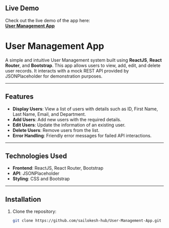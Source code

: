 ## Live Demo

Check out the live demo of the app here:  
[**User Management App**](https://sailokesh-hub.github.io/Ajackus-user-management-app/)

# **User Management App**

A simple and intuitive User Management system built using **ReactJS**, **React Router**, and **Bootstrap**. This app allows users to view, add, edit, and delete user records. It interacts with a mock REST API provided by JSONPlaceholder for demonstration purposes.

---

## **Features**
- **Display Users**: View a list of users with details such as ID, First Name, Last Name, Email, and Department.
- **Add Users**: Add new users with the required details.
- **Edit Users**: Update the information of an existing user.
- **Delete Users**: Remove users from the list.
- **Error Handling**: Friendly error messages for failed API interactions.

---

## **Technologies Used**
- **Frontend**: ReactJS, React Router, Bootstrap
- **API**: JSONPlaceholder
- **Styling**: CSS and Bootstrap

---

## **Installation**

1. Clone the repository:
   ```bash
   git clone https://github.com/sailokesh-hub/User-Management-App.git
